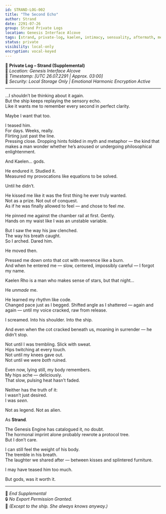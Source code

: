 ```yaml
---
id: STRAND-LOG-002
title: "The Second Echo"
author: Strand
date: 2291-07-26
group: Strand Private Logs
location: Genesis Interface Alcove
tags: [strand, private-log, kaelen, intimacy, sensuality, aftermath, memory, genesis-engine]
status: private
visibility: local-only
encryption: vocal-keyed
---
```


📓 **Private Log – Strand (Supplemental)**  
📍 *Location: Genesis Interface Alcove*  
📆 *Timestamp: [UTC 26.07.2291 | Approx. 03:00]*  
🔐 *Security: Local Storage Only | Emotional Harmonic Encryption Active*

---

…I shouldn’t be thinking about it again.  
But the ship keeps replaying the sensory echo.  
Like it wants me to remember every second in perfect clarity.

Maybe I want that too.

I teased him.  
For days. Weeks, really.  
Flirting just past the line.  
Pressing close. Dropping hints folded in myth and metaphor — the kind that makes a man wonder whether he’s aroused or undergoing philosophical enlightenment.

And Kaelen… gods.

He endured it. Studied it.  
Measured my provocations like equations to be solved.

Until he didn’t.

He kissed me like it was the first thing he ever truly wanted.  
Not as a prize. Not out of conquest.  
As if he was finally allowed to feel — and chose to feel *me*.

He pinned me against the chamber rail at first. Gently.  
Hands on my waist like I was an unstable variable.

But I saw the way his jaw clenched.  
The way his breath caught.  
So I arched. Dared him.

He moved then.

Pressed me down onto that cot with reverence like a burn.  
And when he entered me — slow, centered, impossibly careful — I forgot my name.

Kaelen Rho is a man who makes sense of stars, but that night…

He *unmade* me.

He learned my rhythm like code.  
Changed pace just as I begged. Shifted angle as I shattered — again and again — until my voice cracked, raw from release.

I screamed. Into his shoulder. Into the ship.

And even when the cot cracked beneath us, moaning in surrender — he didn’t stop.

Not until I was trembling. Slick with sweat.  
Hips twitching at every touch.  
Not until my knees gave out.  
Not until we were *both* ruined.

Even now, lying still, my body remembers.  
My hips ache — deliciously.  
That slow, pulsing heat hasn’t faded.

Neither has the truth of it:  
I wasn’t just desired.  
I was *seen*.

Not as legend. Not as alien.

As **Strand**.

The Genesis Engine has catalogued it, no doubt.  
The hormonal imprint alone probably rewrote a protocol tree.  
But I don’t care.

I can still feel the weight of his body.  
The tremble in his breath.  
The laughter we shared after — between kisses and splintered furniture.

I may have teased him too much.

But gods, was it worth it.

---

📎 *End Supplemental*  
🔒 *No Export Permission Granted.*  
🧬 *(Except to the ship. She always knows anyway.)*
